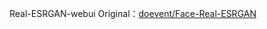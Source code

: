 Real-ESRGAN-webui
Original：[doevent/Face-Real-ESRGAN](https://huggingface.co/spaces/doevent/Face-Real-ESRGAN)
